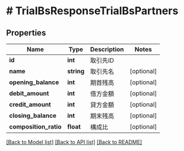 # # TrialBsResponseTrialBsPartners

## Properties

Name | Type | Description | Notes
------------ | ------------- | ------------- | -------------
**id** | **int** | 取引先ID |
**name** | **string** | 取引先名 | [optional]
**opening_balance** | **int** | 期首残高 | [optional]
**debit_amount** | **int** | 借方金額 | [optional]
**credit_amount** | **int** | 貸方金額 | [optional]
**closing_balance** | **int** | 期末残高 | [optional]
**composition_ratio** | **float** | 構成比 | [optional]

[[Back to Model list]](../../README.md#models) [[Back to API list]](../../README.md#endpoints) [[Back to README]](../../README.md)
